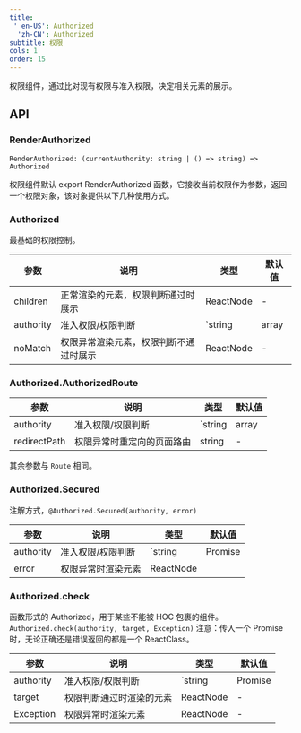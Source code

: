 ```yaml
---
title:
 ' en-US': Authorized
  'zh-CN': Authorized
subtitle: 权限
cols: 1
order: 15
---
```


权限组件，通过比对现有权限与准入权限，决定相关元素的展示。

## API

### RenderAuthorized

`RenderAuthorized: (currentAuthority: string | () => string) => Authorized`

权限组件默认 export RenderAuthorized 函数，它接收当前权限作为参数，返回一个权限对象，该对象提供以下几种使用方式。


### Authorized

最基础的权限控制。

| 参数      | 说明                                      | 类型         | 默认值 |
|----------|------------------------------------------|-------------|-------|
| children    | 正常渲染的元素，权限判断通过时展示           | ReactNode  | - |
| authority   | 准入权限/权限判断         | `string | array | Promise | (currentAuthority) => boolean | Promise` | - |
| noMatch     | 权限异常渲染元素，权限判断不通过时展示        | ReactNode  | - |

### Authorized.AuthorizedRoute

| 参数      | 说明                                      | 类型         | 默认值 |
|----------|------------------------------------------|-------------|-------|
| authority     | 准入权限/权限判断         | `string | array | Promise | (currentAuthority) => boolean | Promise` | - |
| redirectPath  | 权限异常时重定向的页面路由                | string  | - |

其余参数与 `Route` 相同。

### Authorized.Secured

注解方式，`@Authorized.Secured(authority, error)`

| 参数      | 说明                                      | 类型         | 默认值 |
|----------|------------------------------------------|-------------|-------|
| authority     | 准入权限/权限判断         | `string | Promise | (currentAuthority) => boolean | Promise` | - |
| error  | 权限异常时渲染元素                |  ReactNode | <Exception type="403" /> |

### Authorized.check

函数形式的 Authorized，用于某些不能被 HOC 包裹的组件。 `Authorized.check(authority, target, Exception)`
注意：传入一个 Promise 时，无论正确还是错误返回的都是一个 ReactClass。

| 参数      | 说明                                      | 类型         | 默认值 |
|----------|------------------------------------------|-------------|-------|
| authority     | 准入权限/权限判断         | `string | Promise | (currentAuthority) => boolean | Promise` | - |
| target     | 权限判断通过时渲染的元素         | ReactNode | - |
| Exception  | 权限异常时渲染元素                |  ReactNode | - |
